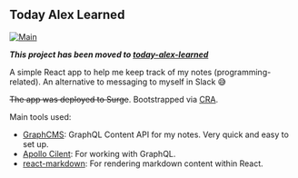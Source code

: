 ## Today Alex Learned
[![Main](https://github.com/alexnguyenn/today-i-learned-cra/actions/workflows/main.yml/badge.svg)](https://github.com/alexnguyenn/today-i-learned-cra/actions/workflows/main.yml)

***This project has been moved to [today-alex-learned](https://github.com/alexnguyenn/today-alex-learned)***

A simple React app to help me keep track of my notes (programming-related). 
An alternative to messaging to myself in Slack :sweat_smile:

~~The app was deployed to Surge~~. Bootstrapped via [CRA](https://github.com/facebook/create-react-app).

Main tools used:
* [GraphCMS](https://graphcms.com/): GraphQL Content API for my notes. Very quick and easy to set up. 
* [Apollo Cilent](https://www.apollographql.com/docs/react/): For working with GraphQL. 
* [react-markdown](https://github.com/remarkjs/react-markdown): For rendering markdown content within React.
